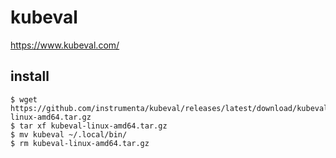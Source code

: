 # kubeval

https://www.kubeval.com/



install
--

```console
$ wget https://github.com/instrumenta/kubeval/releases/latest/download/kubeval-linux-amd64.tar.gz
$ tar xf kubeval-linux-amd64.tar.gz
$ mv kubeval ~/.local/bin/
$ rm kubeval-linux-amd64.tar.gz
```
